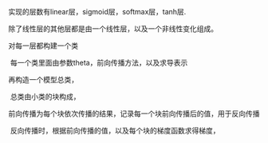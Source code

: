 实现的层数有linear层，sigmoid层，softmax层，tanh层.

除了线性层的其他层都是由一个线性层，以及一个非线性变化组成。

对每一层都构建一个类

​		每一个类里面由参数theta，前向传播方法，以及求导表示

再构造一个模型总类，

​		总类由小类的块构成，

​		前向传播为每个块依次传播的结果，记录每一个块前向传播后的值，用于反向传播

​		反向传播时，根据前向传播的值，以及每个块的梯度函数求得梯度，

